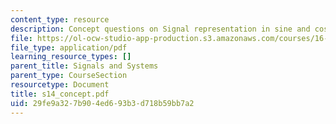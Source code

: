 ```yaml
---
content_type: resource
description: Concept questions on Signal representation in sine and cosines.
file: https://ol-ocw-studio-app-production.s3.amazonaws.com/courses/16-01-unified-engineering-i-ii-iii-iv-fall-2005-spring-2006/29fe9a327b904ed693b3d718b59bb7a2_s14_concept.pdf
file_type: application/pdf
learning_resource_types: []
parent_title: Signals and Systems
parent_type: CourseSection
resourcetype: Document
title: s14_concept.pdf
uid: 29fe9a32-7b90-4ed6-93b3-d718b59bb7a2
---
```

